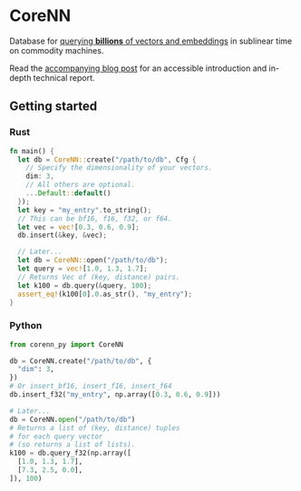 # CoreNN

Database for [querying **billions** of vectors and embeddings](https://en.wikipedia.org/wiki/Nearest_neighbor_search) in sublinear time on commodity machines.

Read the [accompanying blog post](https://blog.wilsonl.in/corenn) for an accessible introduction and in-depth technical report.

## Getting started

### Rust

```rust
fn main() {
  let db = CoreNN::create("/path/to/db", Cfg {
    // Specify the dimensionality of your vectors.
    dim: 3,
    // All others are optional.
    ...Default::default()
  });
  let key = "my_entry".to_string();
  // This can be bf16, f16, f32, or f64.
  let vec = vec![0.3, 0.6, 0.9];
  db.insert(&key, &vec);

  // Later...
  let db = CoreNN::open("/path/to/db");
  let query = vec![1.0, 1.3, 1.7];
  // Returns Vec of (key, distance) pairs.
  let k100 = db.query(&query, 100);
  assert_eq!(k100[0].0.as_str(), "my_entry");
}
```

### Python

```python
from corenn_py import CoreNN

db = CoreNN.create("/path/to/db", {
  "dim": 3,
})
# Or insert_bf16, insert_f16, insert_f64
db.insert_f32("my_entry", np.array([0.3, 0.6, 0.9]))

# Later...
db = CoreNN.open("/path/to/db")
# Returns a list of (key, distance) tuples
# for each query vector
# (so returns a list of lists).
k100 = db.query_f32(np.array([
  [1.0, 1.3, 1.7],
  [7.3, 2.5, 0.0],
]), 100)
```
